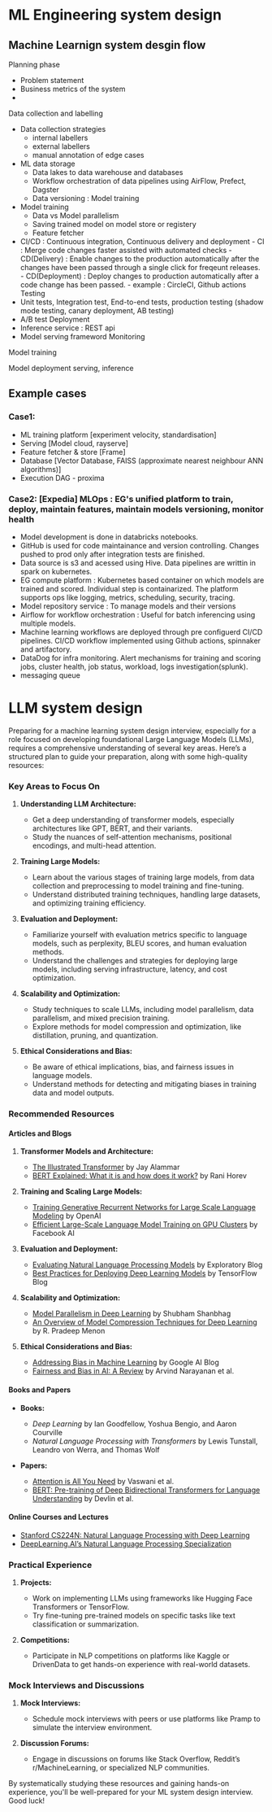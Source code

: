 # ML Engineering system design



## Machine Learnign system desgin flow

Planning phase
  - Problem statement
  - Business metrics of the system
  - 

Data collection and labelling
  - Data collection strategies
    - internal labellers
    - external labellers
    - manual annotation of edge cases
  - ML data storage
    - Data lakes to data warehouse and databases
    - Workflow orchestration of data pipelines using AirFlow, Prefect, Dagster
    - Data versioning :
Model training
  - Model training
    - Data vs Model parallelism
    - Saving trained model on model store or registery
    - Feature fetcher
  -  CI/CD : Continuous integration, Continuous delivery and deployment
    - CI : Merge code changes faster assisted with automated checks
    - CD(Delivery) : Enable changes to the production automatically after the changes have been passed through a single click for freqeunt releases.
    - CD(Deployment) : Deploy changes to production automatically after a code change has been passed.
    - example : CircleCI, Github actions
 Testing
  - Unit tests, Integration test, End-to-end tests, production testing (shadow mode testing, canary deployment, AB testing)
  - A/B test
Deployment
  - Inference service : REST api
  - Model serving frameword
Monitoring
   

Model training

Model deployment 
  serving, inference

## Example cases
### Case1:
 - ML training platform [experiment velocity, standardisation]
- Serving [Model cloud, rayserve]
- Feature fetcher & store [Frame]
- Database [Vector Database, FAISS (approximate nearest neighbour ANN algorithms)]
- Execution DAG - proxima

### Case2: [Expedia] MLOps : EG's unified platform to train, deploy, maintain features, maintain models versioning, monitor health
- Model development is done in databricks notebooks.
- GitHub is used for code maintainance and version controlling. Changes pushed to prod only after integration tests are finished.
- Data source is s3 and acessed using Hive. Data pipelines are writtin in spark on kubernetes.
- EG compute platform : Kubernetes based container on which models are trained and scored. Individual step is containarized. The platform supports ops like logging, metrics, scheduling, security, tracing.
- Model repository service : To manage models and their versions
- Airflow for workflow orchestration : Useful for batch inferencing using multiple models.
- Machine learning workflows are deployed through pre configuerd CI/CD pipelines. CI/CD workflow implemented using Github actions, spinnaker and artifactory.
- DataDog for infra monitoring. Alert mechanisms for training and scoring jobs, cluster health, job status, workload, logs investigation(splunk).
- messaging queue

# LLM system design
Preparing for a machine learning system design interview, especially for a role focused on developing foundational Large Language Models (LLMs), requires a comprehensive understanding of several key areas. Here’s a structured plan to guide your preparation, along with some high-quality resources:

### Key Areas to Focus On

1. **Understanding LLM Architecture:**
   - Get a deep understanding of transformer models, especially architectures like GPT, BERT, and their variants.
   - Study the nuances of self-attention mechanisms, positional encodings, and multi-head attention.

2. **Training Large Models:**
   - Learn about the various stages of training large models, from data collection and preprocessing to model training and fine-tuning.
   - Understand distributed training techniques, handling large datasets, and optimizing training efficiency.

3. **Evaluation and Deployment:**
   - Familiarize yourself with evaluation metrics specific to language models, such as perplexity, BLEU scores, and human evaluation methods.
   - Understand the challenges and strategies for deploying large models, including serving infrastructure, latency, and cost optimization.

4. **Scalability and Optimization:**
   - Study techniques to scale LLMs, including model parallelism, data parallelism, and mixed precision training.
   - Explore methods for model compression and optimization, like distillation, pruning, and quantization.

5. **Ethical Considerations and Bias:**
   - Be aware of ethical implications, bias, and fairness issues in language models.
   - Understand methods for detecting and mitigating biases in training data and model outputs.

### Recommended Resources

#### Articles and Blogs
1. **Transformer Models and Architecture:**
   - [The Illustrated Transformer](https://jalammar.github.io/illustrated-transformer/) by Jay Alammar
   - [BERT Explained: What it is and how does it work?](https://towardsdatascience.com/bert-explained-state-of-the-art-language-model-for-nlp-f8b21a9b6270) by Rani Horev

2. **Training and Scaling Large Models:**
   - [Training Generative Recurrent Networks for Large Scale Language Modeling](https://openai.com/research/language-models) by OpenAI
   - [Efficient Large-Scale Language Model Training on GPU Clusters](https://research.fb.com/publications/efficient-large-scale-language-model-training-on-gpu-clusters/) by Facebook AI

3. **Evaluation and Deployment:**
   - [Evaluating Natural Language Processing Models](https://blog.exploratory.io/evaluating-natural-language-processing-models-cc8758a45c29) by Exploratory Blog
   - [Best Practices for Deploying Deep Learning Models](https://blog.tensorflow.org/2020/09/best-practices-for-deploying-deep-learning-models.html) by TensorFlow Blog

4. **Scalability and Optimization:**
   - [Model Parallelism in Deep Learning](https://medium.com/@theshanbhag/model-parallelism-in-deep-learning-50dbf486f347) by Shubham Shanbhag
   - [An Overview of Model Compression Techniques for Deep Learning](https://rpradeepmenon.medium.com/an-overview-of-model-compression-techniques-for-deep-learning-153a742e30e7) by R. Pradeep Menon

5. **Ethical Considerations and Bias:**
   - [Addressing Bias in Machine Learning](https://ai.googleblog.com/2019/05/addressing-bias-in-machine-learning.html) by Google AI Blog
   - [Fairness and Bias in AI: A Review](https://arxiv.org/abs/1908.09635) by Arvind Narayanan et al.

#### Books and Papers
- **Books:**
  - *Deep Learning* by Ian Goodfellow, Yoshua Bengio, and Aaron Courville
  - *Natural Language Processing with Transformers* by Lewis Tunstall, Leandro von Werra, and Thomas Wolf

- **Papers:**
  - [Attention is All You Need](https://arxiv.org/abs/1706.03762) by Vaswani et al.
  - [BERT: Pre-training of Deep Bidirectional Transformers for Language Understanding](https://arxiv.org/abs/1810.04805) by Devlin et al.

#### Online Courses and Lectures
- [Stanford CS224N: Natural Language Processing with Deep Learning](http://web.stanford.edu/class/cs224n/)
- [DeepLearning.AI’s Natural Language Processing Specialization](https://www.coursera.org/specializations/natural-language-processing)

### Practical Experience

1. **Projects:**
   - Work on implementing LLMs using frameworks like Hugging Face Transformers or TensorFlow.
   - Try fine-tuning pre-trained models on specific tasks like text classification or summarization.

2. **Competitions:**
   - Participate in NLP competitions on platforms like Kaggle or DrivenData to get hands-on experience with real-world datasets.

### Mock Interviews and Discussions

1. **Mock Interviews:**
   - Schedule mock interviews with peers or use platforms like Pramp to simulate the interview environment.

2. **Discussion Forums:**
   - Engage in discussions on forums like Stack Overflow, Reddit’s r/MachineLearning, or specialized NLP communities.

By systematically studying these resources and gaining hands-on experience, you'll be well-prepared for your ML system design interview. Good luck!
